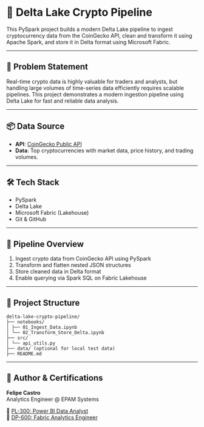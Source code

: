 # 🚀 Delta Lake Crypto Pipeline

This PySpark project builds a modern Delta Lake pipeline to ingest cryptocurrency data from the CoinGecko API, clean and transform it using Apache Spark, and store it in Delta format using Microsoft Fabric.

---

## 📌 Problem Statement

Real-time crypto data is highly valuable for traders and analysts, but handling large volumes of time-series data efficiently requires scalable pipelines. This project demonstrates a modern ingestion pipeline using Delta Lake for fast and reliable data analysis.

---

## 📦 Data Source

- **API**: [CoinGecko Public API](https://www.coingecko.com/en/api)
- **Data**: Top cryptocurrencies with market data, price history, and trading volumes.

---

## 🛠️ Tech Stack

- PySpark
- Delta Lake
- Microsoft Fabric (Lakehouse)
- Git & GitHub

---

## 🔁 Pipeline Overview

1. Ingest crypto data from CoinGecko API using PySpark
2. Transform and flatten nested JSON structures
3. Store cleaned data in Delta format
4. Enable querying via Spark SQL on Fabric Lakehouse

---

## 📁 Project Structure

```
delta-lake-crypto-pipeline/
├── notebooks/
│ ├── 01_Ingest_Data.ipynb
│ └── 02_Transform_Store_Delta.ipynb
├── src/
│ └── api_utils.py
├── data/ (optional for local test data)
├── README.md
```

---

## 🏅 Author & Certifications

**Felipe Castro**  
Analytics Engineer @ EPAM Systems  

📜 [PL-300: Power BI Data Analyst](https://learn.microsoft.com/api/credentials/share/en-us/FelipeCastro-8026/F853AABE365874B3?sharingId=13D660F56C1DFFA3)  
📜 [DP-600: Fabric Analytics Engineer](https://learn.microsoft.com/api/credentials/share/en-us/FelipeCastro-8026/6C5A2F5A8A5864FC?sharingId=13D660F56C1DFFA3)  
